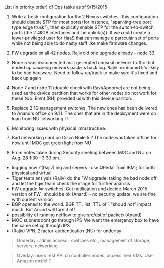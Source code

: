 
List (in priority order) of Ops tasks as of 9/15/2015 

1. Write a fresh configuration for the 2 Nexus switches. This configuration should disable STP for most ports (for instance, "spanning-tree port type edge trunk"), then explicitly enable STP for the switch-to-switch ports (the 2 40GB interfaces and the uplink(s)). If we could create a lower-privileged user for HaaS that can manage a particular set of ports while not being able to do nasty stuff like make firmware changes. 

1. FW upgrade on all 42 nodes. Rajiv did one upgrade already - node 33.

1. Node 5 was disconnected as it generated unusual network traffic that ended up causeing network packets back log. Rajiv mentioned it's likely to be bad hardware. Need to follow up/track to make sure it's fixed and back up again

1. Node 7 and node 11 (double check with Ravi/Apoorve) are not being used as the device partition that works for other nodes do not work for these two. Brent (RH) provided us with this device partiton.

1. Replace 2 1G management switches. The new ones had been delivered to Anand's office on 9/11. The ones that are in the deployment were on loan from NU networking IT.

1. Monitoring issues with physical infrastructure.

1. Bad networking card on Cisco Node 5 ? The node was taken offline for now until MOC get green light from NU

1. From notes taken during Security meeting between MOC and NU on Aug. 28 1:30 - 3:30 pm.
* logging how ? (Rajiv) ing and servers ; use QRedar from IBM ; for both physical and virtual
* Tiger team analysis (Rajiv) do the FW upgrade; taking the bad node off and let the tiger team check the image for further analysis
* FW upgrade for switches. Get notification and decide. March 2015 version of FW ; should be ok (Anand) - no security update, we are fine with current version
* BGP opened to the world. BGP TTL list, TTL of 1 "should not" impact much. But Anand will turn it off
* possibility of running netflow to give src/dst of packets (Anand)
* MOC subnets dont go through IPS; We want the emergency box to have the same set up through IPS 
* (Rajiv) VPN, 2 factor-authentication (NU) for underlay

> Underlay : admin access ; switches etc., management of storage, servers, networking

> Overlay: users rest API on controller nodes, access their VMs. Use Amazon model ?
